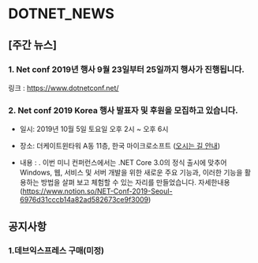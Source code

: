 # DOTNET_NEWS

## [주간 뉴스]

###  1. Net conf 2019년 행사 9월 23일부터 25일까지 행사가 진행됩니다.
링크 : https://www.dotnetconf.net/

### 2. Net conf 2019 Korea 행사 발표자 및 후원을 모집하고 있습니다.

- 일시: 2019년 10월 5일 토요일 오후 2시 ~ 오후 6시

- 장소: 더케이트윈타워 A동 11층, 한국 마이크로소프트 ([오시는 길 안내](https://map.naver.com/local/siteview.nhn?code=12080824))

- 내용 : . 이번 미니 컨퍼런스에서는 .NET Core 3.0의 정식 출시에 맞추어 Windows, 웹, 서비스 및 서버 
개발을 위한 새로운 주요 기능과, 이러한 기능을 활용하는 방법을 살펴 보고 체험할 수 있는 자리를 만들었습니다.
자세한내용 (https://www.notion.so/NET-Conf-2019-Seoul-6976d31cccb14a82ad582673ce9f3009)


## 공지사항

### 1.데브익스프레스 구매(미정)
